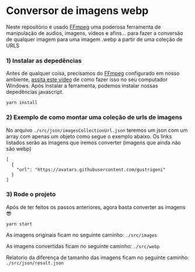 # Conversor de imagens webp
Neste repositório é usado [FFmpeg](https://www.techtudo.com.br/tudo-sobre/ffmpegl/) uma poderosa 
ferramenta de manipulação de audios, imagens, vídeos e afins... para fazer a conversão de qualquer imagem para uma imagem .webp a partir de uma coleção de URLS

### 1) Instalar as depedências
Antes de qualquer coisa, precisamos do [FFmpeg](https://www.techtudo.com.br/tudo-sobre/ffmpegl/) configurado em nosso ambiente, [assita este vídeo](https://www.youtube.com/watch?v=Q267RF1I3GE&t=152s) 
de como fazer isso no seu computador Windows. Após instalar a ferramenta, podemos instalar nossas depedências javascript.
```
yarn install
```

### 2) Exemplo de como montar uma coleção de urls de imagens
No arquivo `./src/json/imagesCollectionUrl.json` teremos um json com um array com apenas um objeto como segue o exemplo abaixo.
Os links listados serão as imagens que iremos converter (imagens que ainda não são webp)
```
[
  {
    "url": "https://avatars.githubusercontent.com/gustrigoni"
  }
]
```

### 3) Rode o projeto
Após de ter feitos os passos anteriores, agora basta converter as imagens 😎
```
yarn start
```

As imagens originais ficam no seguinte caminho: `./src/images`

As imagens convertidas ficam no seguinte caminho: `./src/webp`

Relatorio da diferença de tamanho das imagens ficam no seguinte caminho: `./src/json/result.json`
